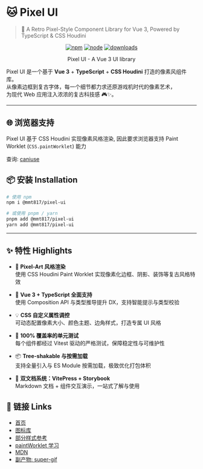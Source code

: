 # 🐱 Pixel UI

> 🧱 A Retro Pixel-Style Component Library for Vue 3, Powered by TypeScript & CSS Houdini

<div align="center">

[![npm](https://img.shields.io/npm/v/@mmt817/pixel-ui)](https://www.npmjs.com/package/@mmt817/pixel-ui)
[![node](https://img.shields.io/badge/node-%20%3E%3D%2018-47c219)](https://github.com/maomentai817/pixel-ui)
[![downloads](https://img.shields.io/npm/dw/@mmt817/pixel-ui)](https://www.npmcharts.com/compare/@mmt817/pixel-ui)

</div>

<p align="center">Pixel UI - A Vue 3 UI library</p>

Pixel UI 是一个基于 **Vue 3** + **TypeScript** + **CSS Houdini** 打造的像素风组件库。  
从像素边框到复古字体，每一个细节都力求还原游戏机时代的像素艺术，  
为现代 Web 应用注入浓浓的复古科技感 🎮✨。

---
## 🌐 浏览器支持

Pixel UI 基于 CSS Houdini 实现像素风格渲染, 因此要求浏览器支持 Paint Worklet (`CSS.paintWorklet`) 能力

查询: [caniuse](https://caniuse.com/?search=paint)

## 📦 安装 Installation

```bash
# 使用 npm
npm i @mmt817/pixel-ui

# 或使用 pnpm / yarn
pnpm add @mmt817/pixel-ui
yarn add @mmt817/pixel-ui
```
---

## ✨ 特性 Highlights

- 🎨 **Pixel-Art 风格渲染**  
  使用 CSS Houdini Paint Worklet 实现像素化边框、阴影、装饰等复古风格特效

- 🧩 **Vue 3 + TypeScript 全面支持**  
  使用 Composition API 与类型推导提升 DX，支持智能提示与类型校验

- 💡 **CSS 自定义属性调控**  
  可动态配置像素大小、颜色主题、边角样式，打造专属 UI 风格

- 🧪 **100% 覆盖率的单元测试**  
  每个组件都经过 Vitest 驱动的严格测试，保障稳定性与可维护性

- 📦 **Tree-shakable 与按需加载**  
  支持全量引入与 ES Module 按需加载，极致优化打包体积

- 📖 **双文档系统：VitePress + Storybook**  
  Markdown 文档 + 组件交互演示，一站式了解与使用

## 🔗 链接 Links

- [首页](https://maomentai817.github.io/pixel-ui/)
- [图标库](https://pixeliconlibrary.com/)
- [部分样式参考](https://nostalgic-css.github.io/NES.css/#)
- [paintWorklet 学习](https://jerosoler.github.io/css-houdini-pixel-box/)
- [MDN](https://developer.mozilla.org/zh-CN/docs/Web/API/CSS/paintWorklet_static)
- [副产物: super-gif](https://github.com/maomentai817/super-gif)